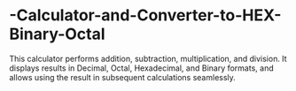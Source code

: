 # -Calculator-and-Converter-to-HEX-Binary-Octal
This calculator performs addition, subtraction, multiplication, and division. It displays results in Decimal, Octal, Hexadecimal, and Binary formats, and allows using the result in subsequent calculations seamlessly.
